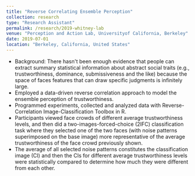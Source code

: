 ```yaml
---
title: "Reverse Correlating Ensemble Perception"
collection: research
type: "Research Assistant"
permalink: /research/2019-whitney-lab
venue: "Perception and Action Lab, Universityof California, Berkeley"
date: 2019-07-01
location: "Berkeley, California, United States"
---
```

- Background: There hasn't been enough evidence that people can extract summary statistical information about abstract social traits (e.g., trustworthiness, dominance, submissiveness and the like) because the space of faces features that can draw specific judgments is infinitely large.
- Employed a data-driven reverse correlation approach to model the ensemble perception of trustworthiness.
- Programmed experiments, collected and analyzed data with Reverse-Correlation Image-Classification Toolbox in R.
- Participants viewed face crowds of different average trustworthiness levels, and then did a two-images-forced-choice (2IFC) classification task where they selected one of the two faces (with noise patterns superimposed on the base image) more representative of the average trustworthiness of the face crowd previously shown.
- The average of all selected noise patterns constitutes the classification image (CI) and then the CIs for different average trustworthiness levels were statistically compared to determine how much they were different from each other.

